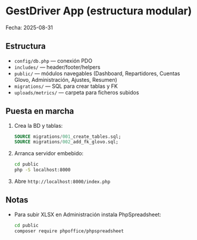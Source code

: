 # GestDriver App (estructura modular)
Fecha: 2025-08-31

## Estructura
- `config/db.php` — conexión PDO
- `includes/` — header/footer/helpers
- `public/` — módulos navegables (Dashboard, Repartidores, Cuentas Glovo, Administración, Ajustes, Resumen)
- `migrations/` — SQL para crear tablas y FK
- `uploads/metrics/` — carpeta para ficheros subidos

## Puesta en marcha
1. Crea la BD y tablas:
   ```sql
   SOURCE migrations/001_create_tables.sql;
   SOURCE migrations/002_add_fk_glovo.sql;
   ```
2. Arranca servidor embebido:
   ```bash
   cd public
   php -S localhost:8000
   ```
3. Abre `http://localhost:8000/index.php`

## Notas
- Para subir XLSX en Administración instala PhpSpreadsheet:
  ```bash
  cd public
  composer require phpoffice/phpspreadsheet
  ```
